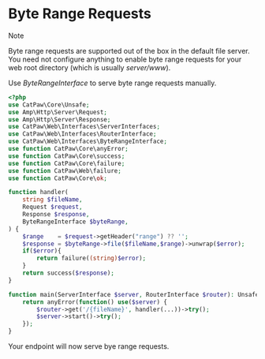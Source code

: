 # Byte Range Requests

> [!NOTE]
> Byte range requests are supported out of the box in the default file server.\
> You need not configure anything to enable byte range requests for your web root directory (which is
> usually _server/www_).

Use _ByteRangeInterface_ to serve byte range requests manually.

```php
<?php
use CatPaw\Core\Unsafe;
use Amp\Http\Server\Request;
use Amp\Http\Server\Response;
use CatPaw\Web\Interfaces\ServerInterfaces;
use CatPaw\Web\Interfaces\RouterInterface;
use CatPaw\Web\Interfaces\ByteRangeInterface;
use function CatPaw\Core\anyError;
use function CatPaw\Core\success;
use function CatPaw\Core\failure;
use function CatPaw\Web\failure;
use function CatPaw\Core\ok;

function handler(
    string $fileName,
    Request $request,
    Response $response,
    ByteRangeInterface $byteRange,
) {
    $range    = $request->getHeader("range") ?? '';
    $response = $byteRange->file($fileName,$range)->unwrap($error);
    if($error){
        return failure((string)$error);
    }
    return success($response);
}

function main(ServerInterface $server, RouterInterface $router): Unsafe {
    return anyError(function() use($server) {
        $router->get('/{fileName}', handler(...))->try();
        $server->start()->try();
    });
}
```

Your endpoint will now serve bye range requests.
